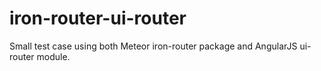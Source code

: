 # iron-router-ui-router

Small test case using both Meteor iron-router package and AngularJS ui-router module.
